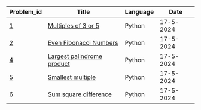 | Problem_id                           | Title                        | Language | Date      |
| ------------------------------------ | ---------------------------- | -------- | --------- |
| [1](https://projecteuler.net/problem=1) | [Multiples of 3 or 5](../1/)    | Python   | 17-5-2024 |
| [2](https://projecteuler.net/problem=2) | [Even Fibonacci Numbers](../2/) | Python   | 17-5-2024 |
| [4](https://projecteuler.net/problem=4) | [Largest palindrome product](../4/) | Python   | 17-5-2024 |
| [5](https://projecteuler.net/problem=5) | [Smallest multiple](../5/)     | Python   | 17-5-2024 |
| [6](https://projecteuler.net/problem=6)| [Sum square difference](../6/) | Python   | 17-5-2024 |

